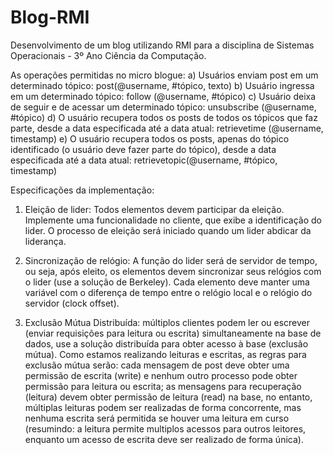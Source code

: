 # Blog-RMI

Desenvolvimento de um blog utilizando RMI para a disciplina de Sistemas Operacionais - 3º Ano Ciência da Computação.

As operações permitidas no micro blogue:
a) Usuários enviam post em um determinado tópico: post(@username, #tópico, texto)
b) Usuário ingressa em um determinado tópico: follow (@username, #tópico)
c) Usuário deixa de seguir e de acessar um determinado tópico: unsubscribe (@username, #tópico)
d) O usuário recupera todos os posts de todos os tópicos que faz parte, desde a data especificada até a data atual: retrievetime (@username, timestamp)
e) O usuário recupera todos os posts, apenas do tópico identificado (o usuário deve fazer parte do tópico), desde a data especificada até a data atual: retrievetopic(@username, #tópico, timestamp)


Especificações da implementação:

1) Eleição de lider: Todos elementos devem participar da eleição. Implemente uma funcionalidade no cliente,
que exibe a identificação do lider. O processo de eleição será iniciado quando um lider abdicar da liderança.

2) Sincronização de relógio: A função do lider será de servidor de tempo, ou seja, após eleito, os elementos devem sincronizar
seus relógios com o lider (use a solução de Berkeley). Cada elemento deve manter uma variável com o diferença de tempo
entre o relógio local e o relógio do servidor (clock offset).

3) Exclusão Mútua Distribuída: múltiplos clientes podem ler ou escrever (enviar requisições para leitura ou escrita)
simultaneamente na base de dados, use a solução distribuída para obter acesso à base (exclusão mútua). 
Como estamos realizando leituras e escritas, as regras para exclusão mútua serão: cada mensagem de post deve obter uma
permissão de escrita (write) e nenhum outro processo pode obter permissão para leitura ou escrita; as mensagens
para recuperação (leitura) devem obter permissão de leitura (read) na base, no entanto, múltiplas leituras podem ser
realizadas de forma concorrente, mas nenhuma escrita será permitida se houver uma leitura em curso
(resumindo: a leitura permite multiplos acessos para outros leitores, enquanto um acesso de escrita deve ser
realizado de forma única).




